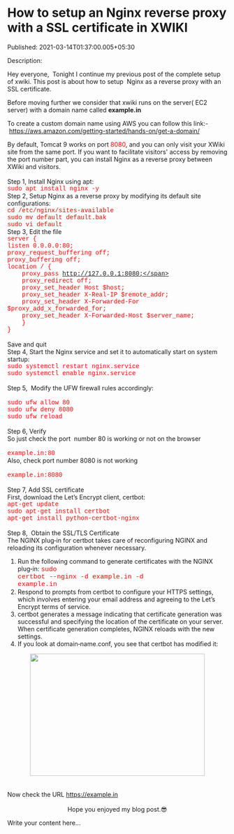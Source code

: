 # How to setup an Nginx reverse proxy with a SSL certificate in XWIKI

Published: 2021-03-14T01:37:00.005+05:30

Description: <p>Hey everyone,&nbsp; Tonight I continue my previous post of the
      complete setup of xwiki. This post is about how to setup&nbsp;&nbsp;Nginx as a reverse
      proxy with an SSL certificate.</p><p>Before moving further we consider that xwiki
      runs on the server( EC2 server) with a domain name called
      <b>example.in</b></p><p>To create a custom domain name using AWS you
      can follow this link:-&nbsp;<a
      href="https://aws.amazon.com/getting-started/hands-on/get-a-domain/">https://aws.amazon.com/getting-started/hands-on/get-a-domain/</a></p>By
      default, Tomcat 9 works on port <span style="color: red;">8080</span>, and you can
      only visit your XWiki site from the same port. If you want to facilitate visitors' access by
      removing the port number part, you can install Nginx as a reverse proxy between XWiki and
      visitors.<div><br /></div>Step 1, Install Nginx using
      apt:<div><span style="color: red; font-family: courier;">sudo apt install nginx
      -y</span></div>Step 2, Setup Nginx as a reverse proxy by modifying its default
      site configurations:<br /><span style="color: red; font-family: courier;">cd
      /etc/nginx/sites-available&nbsp;</span><div><span style="color: red;
      font-family: courier;">sudo mv default
      default.bak&nbsp;</span></div><div><span style="color: red;
      font-family: courier;">sudo vi default</span><div>Step 3, Edit the
      file</div></div><span style="color: red; font-family: courier;">server
      {&nbsp;</span><div><span style="color: red; font-family:
      courier;">listen 0.0.0.0:80;&nbsp;</span></div><div><span
      style="color: red; font-family: courier;">proxy_request_buffering
      off;&nbsp;</span></div><div><span style="color: red; font-family:
      courier;">proxy_buffering off;&nbsp;</span></div><div><span
      style="color: red; font-family: courier;">location /
      {&nbsp;</span></div><div><span style="color: red; font-family:
      courier;"><span>&nbsp;&nbsp; &nbsp;</span>proxy_pass
      http://127.0.0.1:8080;</span></div><div><span style="color: red;
      font-family: courier;"><span>&nbsp;&nbsp;
      </span>&nbsp;proxy_redirect off;</span></div><div><span
      style="color: red; font-family: courier;"><span>&nbsp;&nbsp;
      &nbsp;</span>proxy_set_header Host
      $host;&nbsp;</span></div><div><span style="color: red; font-family:
      courier;"><span>&nbsp;&nbsp; &nbsp;</span>proxy_set_header
      X-Real-IP $remote_addr;&nbsp;</span></div><div><span style="color:
      red; font-family: courier;"><span>&nbsp;&nbsp;
      &nbsp;</span>proxy_set_header X-Forwarded-For
      $proxy_add_x_forwarded_for;</span></div><div><span style="color: red;
      font-family: courier;"><span>&nbsp;&nbsp;
      &nbsp;</span>proxy_set_header X-Forwarded-Host
      $server_name;&nbsp;</span></div><div><span style="color: red;
      font-family: courier;"><span>&nbsp;&nbsp;
      &nbsp;</span>}&nbsp;</span></div><div><span style="color:
      red; font-family: courier;">}</span></div><div><br
      /></div><div>Save and quit</div>Step 4, Start the Nginx service and set
      it to automatically start on system startup:<div><span style="color: red;
      font-family: courier;">sudo systemctl restart
      nginx.service&nbsp;</span></div><div><span style="color: red;
      font-family: courier;">sudo systemctl enable
      nginx.service</span></div><div><br /></div>Step 5,&nbsp;
      Modify the UFW firewall rules accordingly:<br /><div><br
      /></div><span style="color: red; font-family: courier;">sudo ufw allow
      80&nbsp;</span><div><span style="color: red; font-family: courier;">sudo
      ufw deny 8080&nbsp;</span></div><div><span style="color: red;
      font-family: courier;">sudo ufw reload</span></div><div><br
      /></div><div>Step 6, Verify</div><div>So just check the
      port&nbsp; number 80 is working or not on the browser</div><div><br
      /></div><div><span style="color: red; font-family:
      courier;">example.in:80</span></div><div>Also, check port number 8080 is
      not working&nbsp;</div><div><br /></div><div><span
      style="color: red; font-family:
      courier;">example.in:8080</span></div><div><br
      /></div><div>Step 7, Add SSL certificate</div>First, download the Let’s
      Encrypt client, certbot:<div><span style="color: red; font-family:
      courier;">apt-get update&nbsp;</span></div><div><span
      style="color: red; font-family: courier;">sudo apt-get install
      certbot&nbsp;</span></div><div><span style="color: red; font-family:
      courier;">apt-get install python-certbot-nginx</span></div><div><br
      /></div><div>Step 8,&nbsp; Obtain the SSL/TLS Certificate</div>The
      NGINX plug‑in for certbot takes care of reconfiguring NGINX and reloading its configuration
      whenever necessary.<div><ol><li>Run the following command to generate
      certificates with the NGINX plug‑in:&nbsp;<span style="border: 0px; box-sizing:
      inherit; font-size: 15px; margin: 0px; outline: 0px; padding: 0px; vertical-align: baseline;
      white-space: pre-wrap;"><span style="color: red; font-family: courier;">sudo certbot
      --nginx -d example.in -d example.in</span></span></li><li>Respond to
      prompts from certbot to configure your HTTPS settings, which involves entering your email
      address and agreeing to the Let’s Encrypt terms of service.</li><li>certbot
      generates a message indicating that certificate generation was successful and specifying the
      location of the certificate on your server. When certificate generation completes, NGINX
      reloads with the new settings.</li><li>If you look at domain‑name.conf, you see
      that certbot has modified it:</li></ol><div class="separator" style="clear:
      both; text-align: center;"><a
      href="https://1.bp.blogspot.com/-Lj9VkV_tJlU/YE0ZwpotpNI/AAAAAAAAAVA/2970RlpF-JEdF4fJS9TBXJa4d7460nX3gCNcBGAsYHQ/s790/Screen%2BShot%2B2021-03-14%2Bat%2B1.29.10%2BAM.png"
      style="margin-left: 1em; margin-right: 1em;"><img border="0" data-original-height="552"
      data-original-width="790" height="280"
      src="https://1.bp.blogspot.com/-Lj9VkV_tJlU/YE0ZwpotpNI/AAAAAAAAAVA/2970RlpF-JEdF4fJS9TBXJa4d7460nX3gCNcBGAsYHQ/w400-h280/Screen%2BShot%2B2021-03-14%2Bat%2B1.29.10%2BAM.png"
      width="400" /></a></div><br /><div><br
      /></div></div><div>Now check the URL <a
      href="https://example.in">https://example.in</a></div><div><br
      /></div><div style="text-align: center;">Hope you enjoyed my blog
      post.😎</div>

Write your content here...